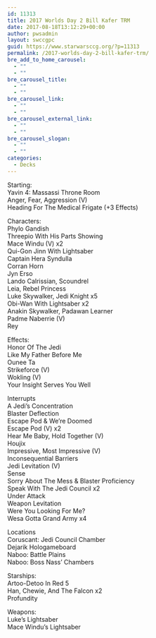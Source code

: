 ```yaml
---
id: 11313
title: 2017 Worlds Day 2 Bill Kafer TRM
date: 2017-08-18T13:12:29+00:00
author: pwsadmin
layout: swccgpc
guid: https://www.starwarsccg.org/?p=11313
permalink: /2017-worlds-day-2-bill-kafer-trm/
bre_add_to_home_carousel:
  - ""
  - ""
bre_carousel_title:
  - ""
  - ""
bre_carousel_link:
  - ""
  - ""
bre_carousel_external_link:
  - ""
  - ""
bre_carousel_slogan:
  - ""
  - ""
categories:
  - Decks
---
```

Starting:  
Yavin 4: Massassi Throne Room  
Anger, Fear, Aggression (V)  
Heading For The Medical Frigate (+3 Effects)

Characters:  
Phylo Gandish  
Threepio With His Parts Showing  
Mace Windu (V) x2  
Qui-Gon Jinn With Lightsaber  
Captain Hera Syndulla  
Corran Horn  
Jyn Erso  
Lando Calrissian, Scoundrel  
Leia, Rebel Princess  
Luke Skywalker, Jedi Knight x5  
Obi-Wan With Lightsaber x2  
Anakin Skywalker, Padawan Learner  
Padme Naberrie (V)  
Rey

Effects:  
Honor Of The Jedi  
Like My Father Before Me  
Ounee Ta  
Strikeforce (V)  
Wokling (V)  
Your Insight Serves You Well

Interrupts  
A Jedi&#8217;s Concentration  
Blaster Deflection  
Escape Pod & We&#8217;re Doomed  
Escape Pod (V) x2  
Hear Me Baby, Hold Together (V)  
Houjix  
Impressive, Most Impressive (V)  
Inconsequential Barriers  
Jedi Levitation (V)  
Sense  
Sorry About The Mess & Blaster Proficiency  
Speak With The Jedi Council x2  
Under Attack  
Weapon Levitation  
Were You Looking For Me?  
Wesa Gotta Grand Army x4

Locations  
Coruscant: Jedi Council Chamber  
Dejarik Hologameboard  
Naboo: Battle Plains  
Naboo: Boss Nass&#8217; Chambers

Starships:  
Artoo-Detoo In Red 5  
Han, Chewie, And The Falcon x2  
Profundity

Weapons:  
Luke&#8217;s Lightsaber  
Mace Windu&#8217;s Lightsaber